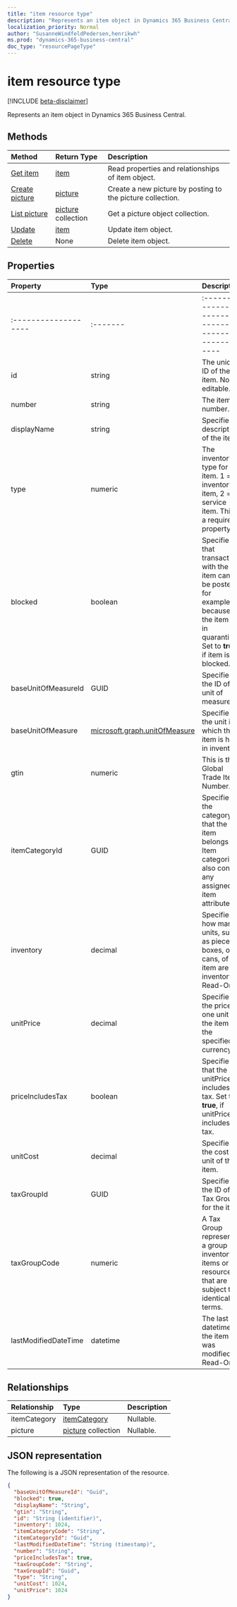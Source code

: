 ```yaml
---
title: "item resource type"
description: "Represents an item object in Dynamics 365 Business Central."
localization_priority: Normal
author: "SusanneWindfeldPedersen,henrikwh"
ms.prod: "dynamics-365-business-central"
doc_type: "resourcePageType"
---
```


# item resource type

[!INCLUDE [beta-disclaimer](../../includes/beta-disclaimer.md)]

Represents an item object in Dynamics 365 Business Central.

## Methods

| Method       | Return Type | Description |
|:-------------|:------------|:------------|
| [Get item](../api/dynamics-item-get.md) | [item](dynamics-item.md) | Read properties and relationships of item object. |
| [Create picture](../api/dynamics-item-post-picture.md) | [picture](dynamics-picture.md) | Create a new picture by posting to the picture collection. |
| [List picture](../api/dynamics-item-list-picture.md) | [picture](dynamics-picture.md) collection | Get a picture object collection. |
| [Update](../api/dynamics-item-update.md) | [item](dynamics-item.md) | Update item object. |
| [Delete](../api/dynamics-item-delete.md) | None | Delete item object. |

## Properties

| Property     | Type        | Description |
|:-------------|:------------|:------------|
|:-------------------|:-------|:----------------------------------------------------|
|id                  |string    |The unique ID of the item. Non-editable.             |
|number              |string  |The item number.                                     |
|displayName         |string  |Specifies a description of the item.                 |
|type                |numeric |The inventory type for the item. 1 = inventory item, 2 = service item. This is a required property.|
|blocked             |boolean |Specifies that transactions with the item cannot be posted, for example, because the item is in quarantine. Set to **true**, if item is blocked.|
|baseUnitOfMeasureId |GUID    |Specifies the ID of the unit of measure.             |
|baseUnitOfMeasure   |[microsoft.graph.unitOfMeasure](../resources/dynamics-complextypes.md)|Specifies the unit in which the item is held in inventory.|
|gtin                |numeric |This is the Global Trade Item Number.                |
|itemCategoryId      |GUID |Specifies the category that the item belongs to. Item categories also contain any assigned item attributes.|
|inventory           |decimal |Specifies how many units, such as pieces, boxes, or cans, of the item are in inventory. Read-Only.|
|unitPrice           |decimal |Specifies the price for one unit of the item in the specified currency.|
|priceIncludesTax    |boolean |Specifies that the unitPrice includes tax. Set to **true**, if unitPrice includes tax.|
|unitCost            |decimal |Specifies the cost per unit of the item.             |
|taxGroupId          |GUID    |Specifies the ID of the Tax Group for the item.      |
|taxGroupCode        |numeric |A Tax Group represents a group of inventory items or resources that are subject to identical tax terms.|
|lastModifiedDateTime|datetime|The last datetime the item was modified. Read-Only.  |  

## Relationships

| Relationship | Type        | Description |
|:-------------|:------------|:------------|
|itemCategory|[itemCategory](dynamics-itemcategory.md)| Nullable.|
|picture|[picture](dynamics-picture.md) collection| Nullable.|

## JSON representation

The following is a JSON representation of the resource.

<!-- {
  "blockType": "resource",
  "optionalProperties": [

  ],
  "@odata.type": "microsoft.graph.item",
  "baseType": "",
  "keyProperty": "id"
}-->

```json
{
  "baseUnitOfMeasureId": "Guid",
  "blocked": true,
  "displayName": "String",
  "gtin": "String",
  "id": "String (identifier)",
  "inventory": 1024,
  "itemCategoryCode": "String",
  "itemCategoryId": "Guid",
  "lastModifiedDateTime": "String (timestamp)",
  "number": "String",
  "priceIncludesTax": true,
  "taxGroupCode": "String",
  "taxGroupId": "Guid",
  "type": "String",
  "unitCost": 1024,
  "unitPrice": 1024
}
```

<!-- uuid: 16cd6b66-4b1a-43a1-adaf-3a886856ed98
2019-02-04 14:57:30 UTC -->
<!-- {
  "type": "#page.annotation",
  "description": "item resource",
  "keywords": "",
  "section": "documentation",
  "tocPath": ""
}-->